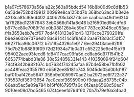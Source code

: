 b1a97c578673a56a
a22c563a95bdcd54
16b8b00d9c8d1b53
6a53de752bd29912
00999e8ca125bd7b
368bc63ac31b3e2e
4213ca81c60e4402
440b205da877dcce
caabcaa49d1e6214
1a7628bd12357643
3eb0566d141a8d46
b2f6501ed94cdfd6
b977ce80e7089f7d
e0b088126b4e59e7
783ce9348ce053ae
f4a3653ebb7ecf67
7cd4618133e61c43
1370cce3790201fe
b9e2e6d2e7d76ed0
8ac914414c6f8a63
2aa97f3d3c15d157
662711ca86c067f2
b7c1954326c1e017
6ee294f3abe62ff9
75d7b21b68899f09
f2d21934a71b0a31
c552225e9e4f5b79
954022aee93fecd6
fd84117cac99fa5d
cd8ab6d97f1541b2
6653774babd31e86
38c524856331e143
410350094f24d604
784f9342b982f67c
b47634f74245afaa
87b4e58be7fbfb02
ac448feac2355790
eb562ee85181c743
5045dd05d0b1d187
baf01baf426c5647
356b9e0059970ad2
ba2972ee9f722c37
795537df360f3654
7ec0cabf369590b0
f9daaa2d8735c04b
66eab5ac5e09a784
b15ff6f6795f7a6c
0f2eab6568c50ac7
9010ee08d7bd5465
674f4eeefd794f60
70a7b79ef6a34ba3
